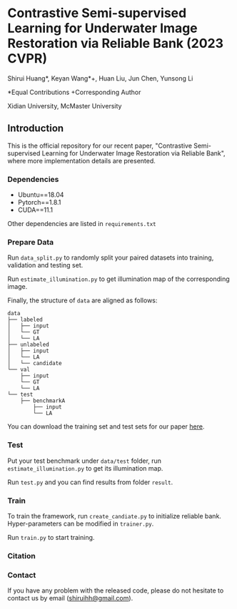 # Contrastive Semi-supervised Learning for Underwater Image Restoration via Reliable Bank (2023 CVPR)
Shirui Huang*, Keyan Wang*+, Huan Liu, Jun Chen, Yunsong Li

*Equal Contributions
+Corresponding Author

Xidian University, McMaster University
## Introduction
This is the official repository for our recent paper, "Contrastive Semi-supervised Learning for Underwater Image Restoration via Reliable Bank", where more implementation details are presented.


### Dependencies

- Ubuntu==18.04
- Pytorch==1.8.1
- CUDA==11.1

Other dependencies are listed in `requirements.txt`

### Prepare Data

Run `data_split.py` to randomly split your paired datasets into training, validation and testing set.

Run `estimate_illumination.py` to get illumination map of the corresponding image.

Finally, the structure of  `data`  are aligned as follows:

```
data
├── labeled
│   ├── input
│   └── GT
│   └── LA
├── unlabeled
│   ├── input
│   └── LA
│   └── candidate
└── val
    ├── input
    └── GT
    └── LA
└── test
    ├── benchmarkA
        ├── input
        └── LA
```

You can download the training set and test sets for our paper [here](). 

### Test

Put your test benchmark under `data/test` folder, run `estimate_illumination.py` to get its illumination map.

Run `test.py` and you can find results from folder `result`.

### Train

To train the framework, run `create_candiate.py` to initialize reliable bank. Hyper-parameters can be modified in `trainer.py`.

Run `train.py` to start training.

### Citation


### Contact

If you have any problem with the released code, please do not hesitate to contact us by email (shiruihh@gmail.com).

